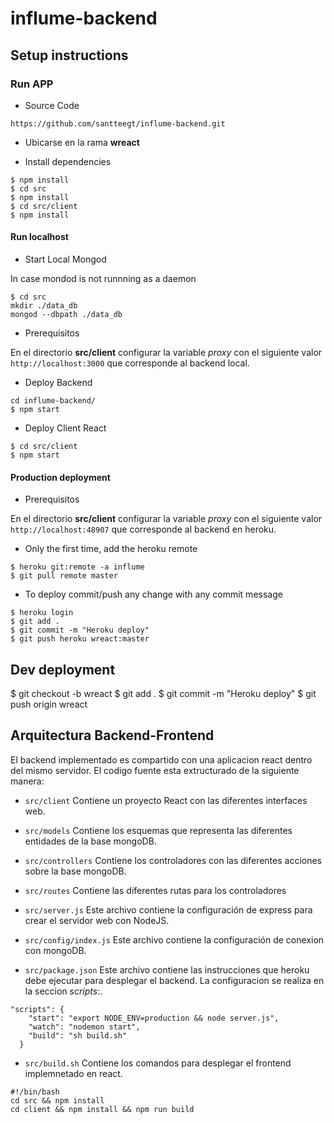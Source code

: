 # influme-backend

## Setup instructions

### Run APP

* Source Code

```
https://github.com/santteegt/influme-backend.git
```

* Ubicarse en la rama **wreact**

* Install dependencies

```
$ npm install
$ cd src
$ npm install
$ cd src/client
$ npm install
```

#### Run localhost

* Start Local Mongod

In case mondod is not runnning as a daemon

```
$ cd src
mkdir ./data_db
mongod --dbpath ./data_db
```

* Prerequisitos

En el directorio **src/client** configurar la variable *proxy* con el siguiente valor `http://localhost:3000` que corresponde al backend local.

* Deploy Backend

```
cd influme-backend/
$ npm start
```

* Deploy Client React

```
$ cd src/client
$ npm start
```

#### Production deployment

* Prerequisitos

En el directorio **src/client** configurar la variable *proxy* con el siguiente valor `http://localhost:48907` que corresponde al backend en heroku.

* Only the first time, add the heroku remote
```
$ heroku git:remote -a influme
$ git pull remote master
```

* To deploy commit/push any change with any commit message

```
$ heroku login
$ git add .
$ git commit -m "Heroku deploy"
$ git push heroku wreact:master
```


## Dev deployment

$ git checkout -b wreact
$ git add .
$ git commit -m "Heroku deploy"
$ git push origin wreact

## Arquitectura Backend-Frontend

El backend implementado es compartido con una aplicacion react dentro del mismo servidor. El codigo fuente esta extructurado de la siguiente manera:

* `src/client` Contiene un proyecto React con las diferentes interfaces web.

* `src/models` Contiene los esquemas que representa las diferentes entidades de la base mongoDB.

* `src/controllers` Contiene los controladores con las diferentes acciones sobre la base mongoDB.

* `src/routes` Contiene las diferentes rutas para los controladores

* `src/server.js` Este archivo contiene la configuración de express para crear el servidor web con NodeJS.

* `src/config/index.js` Este archivo contiene la configuración de conexion con mongoDB.

* `src/package.json` Este archivo contiene las instrucciones que heroku debe ejecutar para desplegar el backend. La configuracion se realiza en la seccion *scripts*:.

```
"scripts": {
    "start": "export NODE_ENV=production && node server.js",
    "watch": "nodemon start",
    "build": "sh build.sh"
  } 
```

* `src/build.sh` Contiene los comandos para desplegar el frontend implemnetado en react.

```
#!/bin/bash
cd src && npm install
cd client && npm install && npm run build
```

